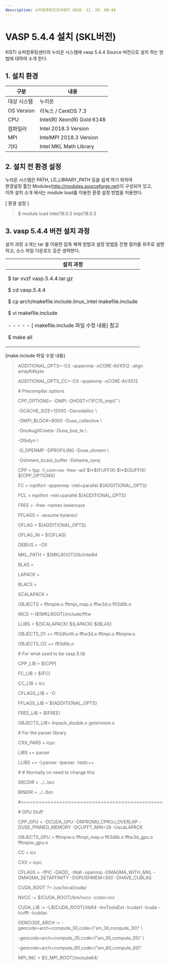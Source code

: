 ```yaml
---
description: 슈퍼컴퓨팅인프라센터 2018. 11. 29. 09:44
---
```


# VASP 5.4.4 설치 (SKL버전)

KISTI 슈퍼컴퓨팅센터의 누리온 시스템에 vasp 5.4.4 Source 버전으로 설치 하는 방법에 대하여 소개 한다.



## **1. 설치 환경**

|  **구분**     | **내용**                      |
| ----------- | --------------------------- |
|  대상 시스템     |  누리온                        |
| OS Version  |  리눅스 / CentOS 7.3           |
|  CPU        |  Intel(R) Xeon(R) Gold 6148 |
|  컴파일러       |  Intel 2018.3 Version       |
|  MPI        |  IntelMPI 2018.3 Version    |
|  기타         |  Intel MKL Math Library     |



## **2. 설치 전 환경 설정**

&#x20; 누리온 시스템은 PATH, LD\_LIBRARY\_PATH 등을 쉽게 하기 위하여 \
&#x20; 환경설정 툴인 Modules(http://modules.sourceforge.net)이 구성되어 있고,\
&#x20; 이하 설치 소개 에서는 module load를 이용한 환경 설정 방법을 이용한다.



\[ 환경 설정 ]

> &#x20;$ module load intel/18.0.3 impi/18.0.3

## **3. vasp 5.4.4 버전 설치 과정**

&#x20;설치 과정 소개는 tar 를 이용한 압축 해제 방법과 설정 방법등 진행 절차를 위주로 설명하고, 소스 파일 다운로드 등은 생략한다. &#x20;

|  **설치 과정**                                                                                                                                                                                                            |
| --------------------------------------------------------------------------------------------------------------------------------------------------------------------------------------------------------------------- |
| <p>$ tar xvzf vasp.5.4.4.tar.gz</p><p>$ cd vasp.5.4.4</p><p>$ cp arch/makefile.include.linux_intel makefile.include</p><p>$ vi makefile.include</p><p> - - - - - [ makefile.include 파일 수정 내용] 참고</p><p>$ make all</p> |

\[make.include 파일 수정 내용]

> ADDITIONAL\_OPTS=-O3 -qopenmp -xCORE-AVX512 -align array64byte
>
> ADDITIONAL\_OPTS\_CC=-O3 -qopenmp -xCORE-AVX512
>
>
>
> \# Precompiler options
>
> CPP\_OPTIONS= -DMPI -DHOST=\\"IFC15\_impi\\" \\
>
> \-DCACHE\_SIZE=12000 -Davoidalloc \\
>
> \-DMPI\_BLOCK=8000 -Duse\_collective \\
>
> \-DnoAugXCmeta -Duse\_bse\_te \\
>
> \-Dtbdyn \\
>
> \-D\_OPENMP -DPROFILING -Duse\_shmem \\
>
> \-Dshmem\_bcast\_buffer -Dsheme\_rproj
>
> CPP = fpp -f\_com=no -free -w0 $\*$(FUFFIX) $\*$(SUFFIX) $(CPP\_OPTIONS)
>
> FC = mpiifort -qopenmp -mkl=parallel ${ADDITIONAL\_OPTS}
>
> FCL = mpiifort -mkl=parallel ${ADDITIONAL\_OPTS}
>
> FREE = -free -names lowercase
>
> FFLAGS = -assume byterecl
>
> OFLAG = ${ADDITIONAL\_OPTS}
>
> OFLAG\_IN = $(OFLAG)
>
> DEBUG = -O0
>
> MKL\_PATH = $(MKLROOT)/lib/intel64
>
> BLAS =
>
> LAPACK =
>
> BLACS =&#x20;
>
> SCALAPACK =&#x20;
>
> OBJECTS = fftmpiw.o fftmpi\_map.o fftw3d.o fft3dlib.o
>
> INCS =-I$(MKLROOT)/include/fftw
>
> LLIBS = $(SCALAPACK) $(LAPACK) $(BLAS)
>
> OBJECTS\_O1 += fft3dfurth.o fftw3d.o fftmpi.o fftmpiw.o
>
> OBJECTS\_O2 += fft3dlib.o
>
>
>
> \# For what used to be vasp.5.lib
>
> CPP\_LIB = $(CPP)
>
> FC\_LIB = $(FC)
>
> CC\_LIB = icc
>
> CFLAGS\_LIB = -O
>
> FFLAGS\_LIB = ${ADDITIONAL\_OPTS}
>
> FREE\_LIB = $(FREE)
>
> OBJECTS\_LIB= linpack\_double.o getshmem.o
>
>
>
> \# For the parser library
>
> CXX\_PARS = icpc
>
> LIBS += parser
>
> LLIBS += -Lparser -lparser -lstdc++
>
>
>
> \# # Normally no need to change this
>
> SRCDIR = ../../src
>
> BINDIR = ../../bin
>
>
>
> \#================================================
>
> \# GPU Stuff
>
>
>
> CPP\_GPU    = -DCUDA\_GPU -DRPROMU\_CPROJ\_OVERLAP -DUSE\_PINNED\_MEMORY -DCUFFT\_MIN=28 -UscaLAPACK
>
>
>
> OBJECTS\_GPU = fftmpiw.o fftmpi\_map.o fft3dlib.o fftw3d\_gpu.o fftmpiw\_gpu.o
>
>
>
> CC         = icc
>
> CXX        = icpc
>
> CFLAGS     = -fPIC -DADD\_ -Wall -openmp -DMAGMA\_WITH\_MKL -DMAGMA\_SETAFFINITY -DGPUSHMEM=300 -DHAVE\_CUBLAS
>
>
>
> CUDA\_ROOT  ?= /usr/local/cuda/
>
> NVCC       := $(CUDA\_ROOT)/bin/nvcc -ccbin=icc
>
> CUDA\_LIB   := -L$(CUDA\_ROOT)/lib64 -lnvToolsExt -lcudart -lcuda -lcufft -lcublas
>
>
>
> GENCODE\_ARCH    := -gencode=arch=compute\_30,code=\\"sm\_30,compute\_30\\" \\
>
> &#x20;                  \-gencode=arch=compute\_35,code=\\"sm\_35,compute\_35\\" \\
>
> &#x20;                  \-gencode=arch=compute\_60,code=\\"sm\_60,compute\_60\\"
>
>
>
> MPI\_INC    = $(I\_MPI\_ROOT)/include64/

